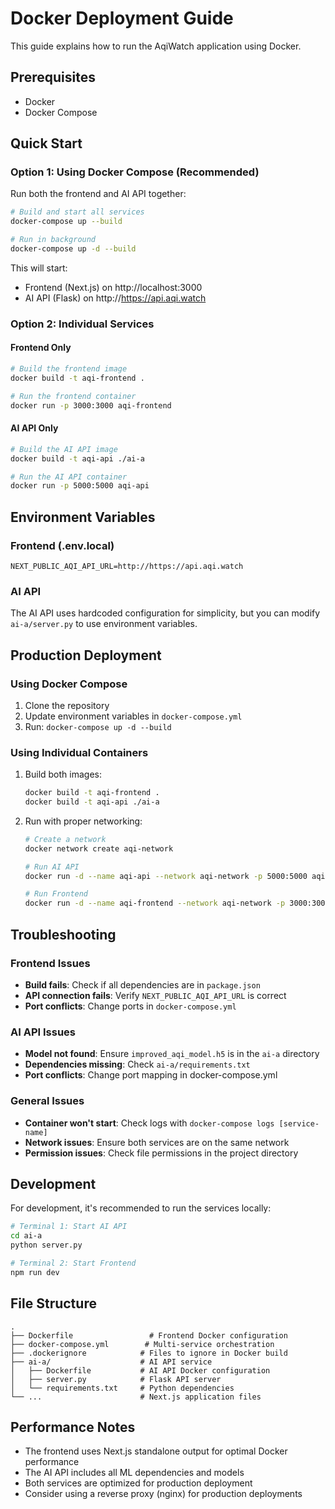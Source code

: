 # Docker Deployment Guide

This guide explains how to run the AqiWatch application using Docker.

## Prerequisites

- Docker
- Docker Compose

## Quick Start

### Option 1: Using Docker Compose (Recommended)

Run both the frontend and AI API together:

```bash
# Build and start all services
docker-compose up --build

# Run in background
docker-compose up -d --build
```

This will start:
- Frontend (Next.js) on http://localhost:3000
- AI API (Flask) on http://https://api.aqi.watch

### Option 2: Individual Services

#### Frontend Only

```bash
# Build the frontend image
docker build -t aqi-frontend .

# Run the frontend container
docker run -p 3000:3000 aqi-frontend
```

#### AI API Only

```bash
# Build the AI API image
docker build -t aqi-api ./ai-a

# Run the AI API container
docker run -p 5000:5000 aqi-api
```

## Environment Variables

### Frontend (.env.local)

```env
NEXT_PUBLIC_AQI_API_URL=http://https://api.aqi.watch
```

### AI API

The AI API uses hardcoded configuration for simplicity, but you can modify `ai-a/server.py` to use environment variables.

## Production Deployment

### Using Docker Compose

1. Clone the repository
2. Update environment variables in `docker-compose.yml`
3. Run: `docker-compose up -d --build`

### Using Individual Containers

1. Build both images:
   ```bash
   docker build -t aqi-frontend .
   docker build -t aqi-api ./ai-a
   ```

2. Run with proper networking:
   ```bash
   # Create a network
   docker network create aqi-network
   
   # Run AI API
   docker run -d --name aqi-api --network aqi-network -p 5000:5000 aqi-api
   
   # Run Frontend
   docker run -d --name aqi-frontend --network aqi-network -p 3000:3000 -e NEXT_PUBLIC_AQI_API_URL=http://aqi-api:5000 aqi-frontend
   ```

## Troubleshooting

### Frontend Issues

- **Build fails**: Check if all dependencies are in `package.json`
- **API connection fails**: Verify `NEXT_PUBLIC_AQI_API_URL` is correct
- **Port conflicts**: Change ports in `docker-compose.yml`

### AI API Issues

- **Model not found**: Ensure `improved_aqi_model.h5` is in the `ai-a` directory
- **Dependencies missing**: Check `ai-a/requirements.txt`
- **Port conflicts**: Change port mapping in docker-compose.yml

### General Issues

- **Container won't start**: Check logs with `docker-compose logs [service-name]`
- **Network issues**: Ensure both services are on the same network
- **Permission issues**: Check file permissions in the project directory

## Development

For development, it's recommended to run the services locally:

```bash
# Terminal 1: Start AI API
cd ai-a
python server.py

# Terminal 2: Start Frontend
npm run dev
```

## File Structure

```
.
├── Dockerfile                 # Frontend Docker configuration
├── docker-compose.yml        # Multi-service orchestration
├── .dockerignore            # Files to ignore in Docker build
├── ai-a/                    # AI API service
│   ├── Dockerfile           # AI API Docker configuration
│   ├── server.py            # Flask API server
│   └── requirements.txt     # Python dependencies
└── ...                      # Next.js application files
```

## Performance Notes

- The frontend uses Next.js standalone output for optimal Docker performance
- The AI API includes all ML dependencies and models
- Both services are optimized for production deployment
- Consider using a reverse proxy (nginx) for production deployments
